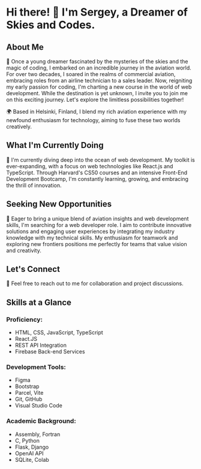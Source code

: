 # Hi there! 👋 I'm Sergey, a Dreamer of Skies and Codes.

## About Me

🚀 Once a young dreamer fascinated by the mysteries of the skies and the magic of coding, I embarked on an incredible journey in the aviation world. For over two decades, I soared in the realms of commercial aviation, embracing roles from an airline technician to a sales leader. Now, reigniting my early passion for coding, I'm charting a new course in the world of web development. While the destination is yet unknown, I invite you to join me on this exciting journey. Let's explore the limitless possibilities together!

🌍 Based in Helsinki, Finland, I blend my rich aviation experience with my newfound enthusiasm for technology, aiming to fuse these two worlds creatively.

## What I'm Currently Doing

🌱 I'm currently diving deep into the ocean of web development. My toolkit is ever-expanding, with a focus on web technologies like React.js and TypeScript. Through Harvard's CS50 courses and an intensive Front-End Development Bootcamp, I'm constantly learning, growing, and embracing the thrill of innovation.

## Seeking New Opportunities

🚀 Eager to bring a unique blend of aviation insights and web development skills, I'm searching for a web developer role. I aim to contribute innovative solutions and engaging user experiences by integrating my industry knowledge with my technical skills. My enthusiasm for teamwork and exploring new frontiers positions me perfectly for teams that value vision and creativity.

## Let's Connect

📧 Feel free to reach out to me for collaboration and project discussions.

## Skills at a Glance

### Proficiency:

-   HTML, CSS, JavaScript, TypeScript
-   React.JS
-   REST API Integration
-   Firebase Back-end Services

### Development Tools:

-   Figma
-   Bootstrap
-   Parcel, Vite
-   Git, GitHub
-   Visual Studio Code

### Academic Background:

-   Assembly, Fortran
-   C, Python
-   Flask, Django
-   OpenAI API
-   SQLite, Colab
